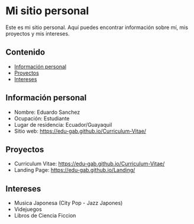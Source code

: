 # Mi sitio personal
Este es mi sitio personal. Aquí puedes encontrar información sobre mí, mis
proyectos y mis intereses.

## Contenido
* [Información personal](#información-personal)
* [Proyectos](#proyectos)
* [Intereses](#intereses)

## Información personal
* Nombre: Eduardo Sanchez
* Ocupación: Estudiante
* Lugar de residencia: Ecuador/Guayaquil
* Sitio web: https://edu-gab.github.io/Curriculum-Vitae/

## Proyectos
* Curriculum Vitae: https://edu-gab.github.io/Curriculum-Vitae/
* Landing Page: https://edu-gab.github.io/Landing/

## Intereses
* Musica Japonesa (City Pop - Jazz Japones)
* Videjuegos
* Libros de Ciencia Ficcion
